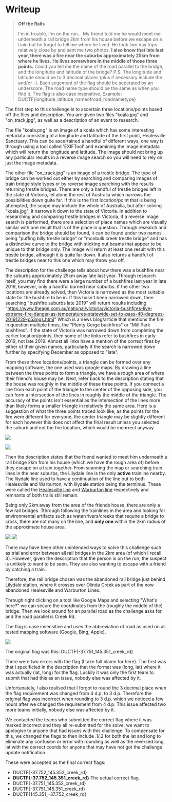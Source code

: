 # Writeup

> **Off the Rails**
>
>I'm in trouble, I'm on the run... My friend told me he would meet me underneath a rail bridge 2km from his house before we escape on a train but he forgot to tell me where he lived.
>He took two day trips relatively close by and sent me two photos. **I also know that late last year, there was a fire near the suburbs approximately 25km from where he lives.**
>**He lives somewhere in the middle of those three points.** Could you tell me the name of the road parallel to the bridge, and the longitude and latitude of the bridge?
>P.S. The longitude and latitude should be to 3 decimal places (plus if necessary include the . and/or -). Each segement of the flag should be seperated by an underscore. The road name type should be the same as when you find it. The flag is also case insensitive.
>Example: DUCTF{longitude_latitude_nameofroad_roadnametype}

The first step to this challenge is to ascertain three locations/points based off the files and description. You are given two files "koala.jpg" and "on_track.jpg", as well as a description of an event to research.

The file "koala.png" is an image of a koala which has some interesting metadata consisting of a longitude and latitude of the first point, Healesville Sanctuary. 
This can be ascertained a handful of different ways, one way is through using a tool called 'EXIFTool' and examining the image metadata which will return the longitude and latitude. 
The image should not bring up any particular results in a reverse image search so you will need to rely on just the image metadata.

The other file "on_track.jpg" is an image of a trestle bridge. The type of bridge can be worked out either by searching and comparing images of train bridge style types or by reverse image searching with the results returning trestle bridges.
There are only a handful of trestle bridges left in the state of Victoria, let alone the rest of Australia which narrows the possibilities down quite far. If this is the first location/point that is being attempted, the scope may include the whole of Australia, but after solving "koala.jpg", it narrows it down to the state of Victoria.
In addition to researching and comparing trestle bridges in Victoria, if a reverse image search is performed, there are a selection of place names which are visually similar with one result that is of the place in question. 
Through research and comparison the bridge should be found, it can be found under two names being "puffing billy trestle bridge" or "monbulk creek trestle bridge" and has a distinctive curve to the bridge with sticking out beams that appear to be unique to that bridge only. 
The image will return at least one result with this trestle bridge, although it is quite far down. It also returns a handful of trestle bridges near to this one which may throw you off.

The description for the challenge tells about how there was a bushfire near the suburbs approximately 25km away late last year. 
Through research itself, you may find there were a large number of a bushfires last year in late 2019, however, only a handful burned near suburbs. If the other two locations are already solved, then Victoria is narrowed as the most suitable state for the bushfire to be in.
If this hasn't been narrowed down, then searching "bushfire suburbs late 2019" will return results including "https://www.theage.com.au/national/victoria/victoria-bushfires-live-extreme-fire-danger-as-temperatures-statewide-set-to-pass-40-degrees-20191229-p53ngs.html"
Which is a news blog/article that mentions the fire in question multiple times, the "Plenty Gorge bushfires" or "Mill Park bushfires".
If the state of Victoria was narrowed down from completing the earlier location/points, then some of the links refer to bushfires in early 2019, not late 2019. Almost all links have a mention of the correct fires by either of their given names, particularly if the search is narrowed down further by specifying December as opposed to "late".

From these three locations/points, a triangle can be formed over any mapping software, the one used was google maps. By drawing a line between the three points to form a triangle, we have a rough area of where their friend's house may be.
Next, refer back to the description stating that the house was roughly in the middle of these three points. If you connect a line from each point of the triangle to the center of the opposing side, you can form a intersection of the lines in roughly the middle of the triangle.
The accuracy of the points isn't essential as the intersection of the lines more than likely forms a smaller triangle in relatively the same area. Here is a suggestion of what the three points traced look like, as the points for the fire were different for everyone, the center triangle may be slightly different for each however this does not affect the final result unless you selected the suburb and not the fire location, which would be incorrect anyway.

![](./writeup0.jpg)

![](./writeup1.jpg)

Then the description states that the friend wanted to meet him underneath a rail bridge 2km from his house (which we have the rough area of) before they escape on a train together. From scanning the map or searching train lines in the near suburbs, the Lilydale line is the only **active** trainline nearby. The lilydale line used to have a continuation of the line out to both Healesville and Warburton, with lilydale station being the terminus. These were called the [Healesville line](https://en.wikipedia.org/wiki/Healesville_railway_line) and [Warburton line](https://en.wikipedia.org/wiki/Warburton_railway_line) respectively and remnants of both trails still remain. 

Being only 2km away from the area of the friends house, there are only a few rail bridges. Tthrough following the trainlines in the area and looking for environmental artifacts such as water/rivers/creeks that require a bridge to cross, there are not many on the line, and **only one** within the 2km radius of the approximate house area. 

![](./writeup2.JPG)
![](./writeup3.JPG)

There may have been other unintended ways to solve this challenge such as trial and error between all rail bridges in the 2km area (of which I recall 3). However, given the description that the person is on the run, the suspect is unlikely to want to be seen. They are also wanting to escape with a friend by catching a train. 

Therefore, the rail bridge chosen was the abandoned rail bridge just behind Lilydale station, where it crosses over Olinda Creek as part of the now abandoned Healesville and Warburton Lines.

Through right clicking on a tool like Google Maps and selecting "What's here?" we can secure the coordinates from the (roughly the middle of the) bridge. Then we look around for an parallel road as the challenge asks for, and the road parallel is Creek Rd.

The flag is case insensitive and uses the abbreviation of road as used on all tested mapping software (Google, Bing, Apple).

![](./writeup4.jpg)

The original flag was this:
DUCTF{-37.751_145.351_creek_rd}

There were two errors with the flag (I take full blame for here). The first was that I specificied in the description that the format was (long, lat) where it was actually (lat, long) for the flag. Luckily it was only the first team to submit that had this as an issue, nobody else was affected by it. 

Unfortunately, I also realised that I forgot to round the 3 decimal place when the flag requirement was changed from 4 d.p. to 3 d.p. Therefore the original flag was incorrect when rounding to 3 d.p. which we noticed a few hours after we changed the requirement from 4 d.p. This issue affected two more teams initially, nobody else was affected by it.

We contacted the teams who submitted the correct flag where it was marked incorrect and they all re-submitted for the solve, we want to apologise to anyone that had issues with this challenge. To compensate for this, we changed the flags to then include .1/.2 for both the lat and long to eliminate any confusion or error with rounding as well as the reversed long, lat with the correct coords for anyone that may have not got the challenge update notification.

These were accepted as the final correct flags:
- DUCTF{-37.752_145.352_creek_rd}
- **DUCTF{-37.752_145.351_creek_rd}**	The actual correct flag.
- DUCTF{-37.751_145.352_creek_rd}	
- DUCTF{-37.751_145.351_creek_rd}
- DUCTF{145.351_-37.752_creek_rd}

